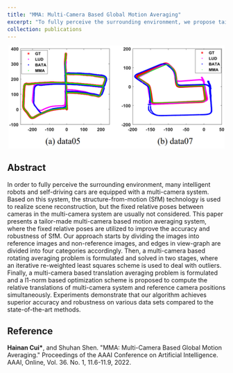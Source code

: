 ```yaml
---
title: "MMA: Multi-Camera Based Global Motion Averaging"
excerpt: "To fully perceive the surrounding environment, we propose tailor-made multi-camera based motion averaging system that calibrates and fuses the rigged constraints automatically. [**Read More**]<br/><img src='/images/MMA.png' width='500'>"
collection: publications
---
```


<div align='center'>
  <img src="/images/MMA.png" width="500">  
</div>

## Abstract

In order to fully perceive the surrounding environment, many intelligent robots and self-driving cars are equipped with a multi-camera system. Based on this system, the structure-from-motion (SfM) technology is used to realize scene reconstruction, but the fixed relative poses between cameras in the multi-camera system are usually not considered. This paper presents a tailor-made multi-camera based motion averaging system, where the fixed relative poses are utilized to improve the accuracy and robustness of SfM. Our approach starts by dividing the images into reference images and non-reference images, and edges in view-graph are divided into four categories accordingly. Then, a multi-camera based rotating averaging problem is formulated and solved in two stages, where an iterative re-weighted least squares scheme is used to deal with outliers. Finally, a multi-camera based translation averaging problem is formulated and a l1-norm based optimization scheme is proposed to compute the relative translations of multi-camera system and reference camera positions simultaneously. Experiments demonstrate that our algorithm achieves superior accuracy and robustness on various data sets compared to the state-of-the-art methods.

## Reference

**Hainan Cui\***, and Shuhan Shen. "MMA: Multi-Camera Based Global Motion Averaging." Proceedings of the AAAI Conference on Artificial Intelligence. AAAI, Online, Vol. 36. No. 1, 11.6-11.9, 2022.